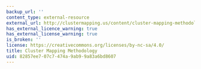 ```yaml
---
backup_url: ''
content_type: external-resource
external_url: http://clustermapping.us/content/cluster-mapping-methodology
has_external_licence_warning: true
has_external_license_warning: true
is_broken: ''
license: https://creativecommons.org/licenses/by-nc-sa/4.0/
title: Cluster Mapping Methodology
uid: 82857ee7-07c7-474a-9ab9-9a83a6bd8607
---
```

